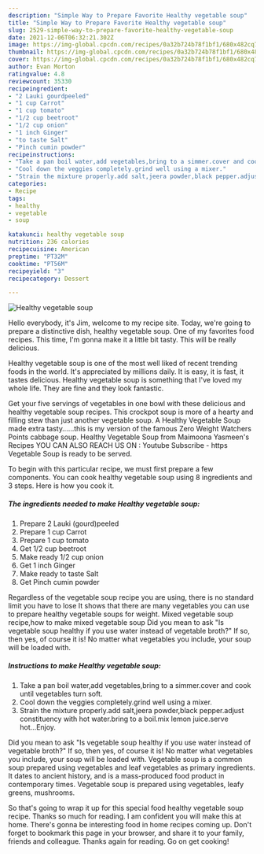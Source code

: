 ```yaml
---
description: "Simple Way to Prepare Favorite Healthy vegetable soup"
title: "Simple Way to Prepare Favorite Healthy vegetable soup"
slug: 2529-simple-way-to-prepare-favorite-healthy-vegetable-soup
date: 2021-12-06T06:32:21.302Z
image: https://img-global.cpcdn.com/recipes/0a32b724b78f1bf1/680x482cq70/healthy-vegetable-soup-recipe-main-photo.jpg
thumbnail: https://img-global.cpcdn.com/recipes/0a32b724b78f1bf1/680x482cq70/healthy-vegetable-soup-recipe-main-photo.jpg
cover: https://img-global.cpcdn.com/recipes/0a32b724b78f1bf1/680x482cq70/healthy-vegetable-soup-recipe-main-photo.jpg
author: Evan Morton
ratingvalue: 4.8
reviewcount: 35330
recipeingredient:
- "2 Lauki gourdpeeled"
- "1 cup Carrot"
- "1 cup tomato"
- "1/2 cup beetroot"
- "1/2 cup onion"
- "1 inch Ginger"
- "to taste Salt"
- "Pinch cumin powder"
recipeinstructions:
- "Take a pan boil water,add vegetables,bring to a simmer.cover and cook until vegetables turn soft."
- "Cool down the veggies completely.grind well using a mixer."
- "Strain the mixture properly.add salt,jeera powder,black pepper.adjust constituency with hot water.bring to a boil.mix lemon juice.serve hot...Enjoy."
categories:
- Recipe
tags:
- healthy
- vegetable
- soup

katakunci: healthy vegetable soup 
nutrition: 236 calories
recipecuisine: American
preptime: "PT32M"
cooktime: "PT56M"
recipeyield: "3"
recipecategory: Dessert

---
```



![Healthy vegetable soup](https://img-global.cpcdn.com/recipes/0a32b724b78f1bf1/680x482cq70/healthy-vegetable-soup-recipe-main-photo.jpg)

Hello everybody, it's Jim, welcome to my recipe site. Today, we're going to prepare a distinctive dish, healthy vegetable soup. One of my favorites food recipes. This time, I'm gonna make it a little bit tasty. This will be really delicious.

Healthy vegetable soup is one of the most well liked of recent trending foods in the world. It's appreciated by millions daily. It is easy, it is fast, it tastes delicious. Healthy vegetable soup is something that I've loved my whole life. They are fine and they look fantastic.

Get your five servings of vegetables in one bowl with these delicious and healthy vegetable soup recipes. This crockpot soup is more of a hearty and filling stew than just another vegetable soup. A Healthy Vegetable Soup made extra tasty……this is my version of the famous Zero Weight Watchers Points cabbage soup. Healthy Vegetable Soup from Maimoona Yasmeen&#39;s Recipes YOU CAN ALSO REACH US ON : Youtube Subscribe - https Vegetable Soup is ready to be served.


To begin with this particular recipe, we must first prepare a few components. You can cook healthy vegetable soup using 8 ingredients and 3 steps. Here is how you cook it.

<!--inarticleads1-->

##### The ingredients needed to make Healthy vegetable soup:

1. Prepare 2 Lauki (gourd)peeled
1. Prepare 1 cup Carrot
1. Prepare 1 cup tomato
1. Get 1/2 cup beetroot
1. Make ready 1/2 cup onion
1. Get 1 inch Ginger
1. Make ready to taste Salt
1. Get Pinch cumin powder


Regardless of the vegetable soup recipe you are using, there is no standard limit you have to lose It shows that there are many vegetables you can use to prepare healthy vegetable soups for weight. Mixed vegetable soup recipe,how to make mixed vegetable soup Did you mean to ask &#34;Is vegetable soup healthy if you use water instead of vegetable broth?&#34; If so, then yes, of course it is! No matter what vegetables you include, your soup will be loaded with. 

<!--inarticleads2-->

##### Instructions to make Healthy vegetable soup:

1. Take a pan boil water,add vegetables,bring to a simmer.cover and cook until vegetables turn soft.
1. Cool down the veggies completely.grind well using a mixer.
1. Strain the mixture properly.add salt,jeera powder,black pepper.adjust constituency with hot water.bring to a boil.mix lemon juice.serve hot...Enjoy.


Did you mean to ask &#34;Is vegetable soup healthy if you use water instead of vegetable broth?&#34; If so, then yes, of course it is! No matter what vegetables you include, your soup will be loaded with. Vegetable soup is a common soup prepared using vegetables and leaf vegetables as primary ingredients. It dates to ancient history, and is a mass-produced food product in contemporary times. Vegetable soup is prepared using vegetables, leafy greens, mushrooms. 

So that's going to wrap it up for this special food healthy vegetable soup recipe. Thanks so much for reading. I am confident you will make this at home. There's gonna be interesting food in home recipes coming up. Don't forget to bookmark this page in your browser, and share it to your family, friends and colleague. Thanks again for reading. Go on get cooking!

